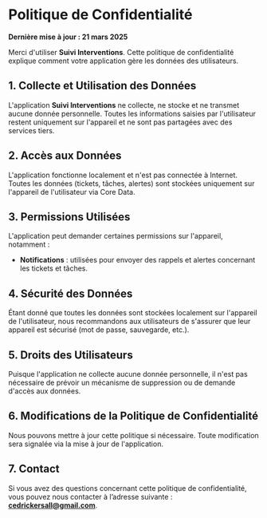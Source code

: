 # Politique de Confidentialité

**Dernière mise à jour : 21 mars 2025**

Merci d'utiliser **Suivi Interventions**. Cette politique de confidentialité explique comment votre application gère les données des utilisateurs.

## 1. Collecte et Utilisation des Données
L'application **Suivi Interventions** ne collecte, ne stocke et ne transmet aucune donnée personnelle. Toutes les informations saisies par l'utilisateur restent uniquement sur l'appareil et ne sont pas partagées avec des services tiers.

## 2. Accès aux Données
L'application fonctionne localement et n'est pas connectée à Internet. Toutes les données (tickets, tâches, alertes) sont stockées uniquement sur l'appareil de l'utilisateur via Core Data.

## 3. Permissions Utilisées
L'application peut demander certaines permissions sur l'appareil, notamment :
- **Notifications** : utilisées pour envoyer des rappels et alertes concernant les tickets et tâches.

## 4. Sécurité des Données
Étant donné que toutes les données sont stockées localement sur l'appareil de l'utilisateur, nous recommandons aux utilisateurs de s'assurer que leur appareil est sécurisé (mot de passe, sauvegarde, etc.).

## 5. Droits des Utilisateurs
Puisque l'application ne collecte aucune donnée personnelle, il n'est pas nécessaire de prévoir un mécanisme de suppression ou de demande d'accès aux données.

## 6. Modifications de la Politique de Confidentialité
Nous pouvons mettre à jour cette politique si nécessaire. Toute modification sera signalée via la mise à jour de l'application.

## 7. Contact
Si vous avez des questions concernant cette politique de confidentialité, vous pouvez nous contacter à l’adresse suivante : **cedrickersall@gmail.com**.
